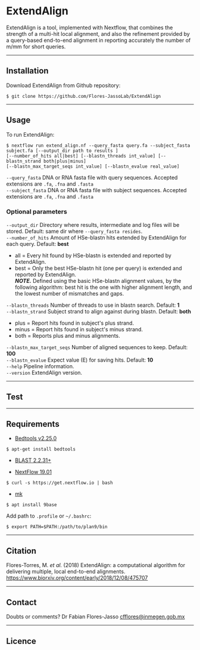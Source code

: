 ExtendAlign
===========
ExtendAlign is a tool, implemented with Nextflow, that combines the strength of a multi-hit local alignment, 
and also the refinement provided by a query-based end-to-end alignment in reporting accurately the number of m/mm for short queries.

---

## Installation
Download ExtendAlign from Github repository:  
```
$ git clone https://github.com/Flores-JassoLab/ExtendAlign
```

---

## Usage
To run ExtendAlign:

```
$ nextflow run extend_align.nf --query_fasta query.fa --subject_fasta subject.fa [--output_dir path to results ] 
[--number_of_hits all|best] [--blastn_threads int_value] [--blastn_strand both|plus|minus] 
[--blastn_max_target_seqs int_value] [--blastn_evalue real_value]
```

`--query_fasta` DNA or RNA fasta file with query sequences. Accepted extensions are `.fa`, `.fna` and `.fasta`  
`--subject_fasta` DNA or RNA fasta file with subject sequences. Accepted extensions are `.fa`, `.fna` and `.fasta`  

### Optional parameters
`--output_dir` Directory where results, intermediate and log files will be stored. Default: same dir where `--query_fasta resides`.  
`--number_of_hits` Amount of HSe-blastn hits extended by ExtendAlign for each query. Default: **best**  
  * all  = Every hit found by HSe-blastn is extended and reported by ExtendAlign.  
  * best = Only the best HSe-blastn hit (one per query) is extended and reported by ExtendAlign.  
***NOTE.*** Defined using the basic HSe-blastn alignment values, by the following algorithm: 
best hit is the one with higher alignment length, and the lowest number of mismatches and gaps.  

`--blastn_threads` Number of threads to use in blastn search. Default: **1**  
`--blastn_strand` Subject strand to align against during blastn. Default: **both**  
  * plus  = Report hits found in subject's plus strand.  
  * minus = Report hits found in subject's minus strand.  
  * both  = Reports plus and minus alignments.  

`--blastn_max_target_seqs` Number of aligned sequences to keep. Default: **100**  
`--blastn_evalue` Expect value (E) for saving hits. Default: **10**  
`--help` Pipeline information.  
`--version` ExtendAlign version.  

---

## Test


---

## Requirements
* [Bedtools v2.25.0](https://bedtools.readthedocs.io/en/latest/content/installation.html)  
```
$ apt-get install bedtools
```
* [BLAST 2.2.31+](https://www.ncbi.nlm.nih.gov/books/NBK52640/)  

* [NextFlow 19.01](https://www.nextflow.io/docs/latest/getstarted.html)  
```
$ curl -s https://get.nextflow.io | bash
```
* [mk](https://github.com/9fans/plan9port)  
```
$ apt install 9base
```
Add path to `.profile` or `~/.bashrc`:  
```
$ export PATH=$PATH:/path/to/plan9/bin
```

---

## Citation
Flores-Torres, M. *et al.* (2018) ExtendAlign: a computational algorithm for delivering multiple, local end-to-end alignments. 
<https://www.biorxiv.org/content/early/2018/12/08/475707>

---

## Contact
Doubts or comments?
Dr Fabian Flores-Jasso <cfflores@inmegen.gob.mx>

---

## Licence

